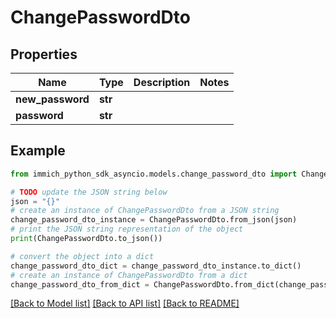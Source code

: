 # ChangePasswordDto


## Properties

Name | Type | Description | Notes
------------ | ------------- | ------------- | -------------
**new_password** | **str** |  | 
**password** | **str** |  | 

## Example

```python
from immich_python_sdk_asyncio.models.change_password_dto import ChangePasswordDto

# TODO update the JSON string below
json = "{}"
# create an instance of ChangePasswordDto from a JSON string
change_password_dto_instance = ChangePasswordDto.from_json(json)
# print the JSON string representation of the object
print(ChangePasswordDto.to_json())

# convert the object into a dict
change_password_dto_dict = change_password_dto_instance.to_dict()
# create an instance of ChangePasswordDto from a dict
change_password_dto_from_dict = ChangePasswordDto.from_dict(change_password_dto_dict)
```
[[Back to Model list]](../README.md#documentation-for-models) [[Back to API list]](../README.md#documentation-for-api-endpoints) [[Back to README]](../README.md)


